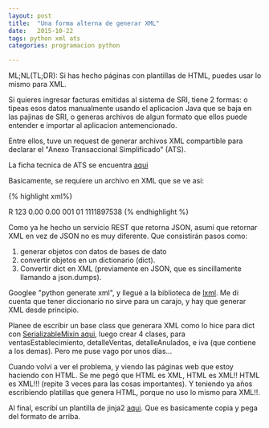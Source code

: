 ```yaml
---
layout: post
title:  "Una forma alterna de generar XML"
date:   2015-10-22
tags: python xml ats
categories: programacion python

---
```


ML;NL(TL;DR): Si has hecho p&aacute;ginas con plantillas de HTML, puedes usar lo mismo para XML.

Si quieres ingresar facturas emitidas al sistema de SRI, tiene 2 formas:
o tipeas esos datos manualmente usando el aplicacion Java que se baja 
en las pajinas de SRI, o generas archivos de algun formato que ellos puede 
entender e importar al aplicacion antemencionado.

Entre ellos, tuve un request de generar archivos XML compartible para declarar el 
"Anexo Transaccional Simplificado" (ATS). 

La ficha tecnica de ATS se encuentra [aqui](http://descargas.sri.gob.ec/download/anexos/ats/FICHA_TECNICA_ATS_NUEVO_AGOSTO2013_V1.doc)

Basicamente, se requiere un archivo en XML que se ve asi:

{% highlight xml%}
<?xml version="1.0" encoding="UTF-8" standalone="no"?>
<iva>
  <TipoIDInformante>R</TipoIDInformante>
  <IdInformante></IdInformante> <!-- RUC -->
  <razonSocial></razonSocial> <!-- nombre de la compania -->
  <totalVentas></totalVentas>
  <!-- mas campos emitidos -->
  <compras>
    <!-- una lista de compras -->
  </compras>
  <ventas>
    <!-- Aqui viene uno de estos por cada cliente -->
    <detalleVentas>
      <idCliente>123</idCliente>
      <valorRetIva>0.00</valorRetIva>
      <valorRetRenta>0.00</valorRetRenta>
      <!-- mas campos emitidos -->
    </detalleVentas>
  </ventas>
  <ventasEstablecimiento>
    <ventaEst>
      <codEstab>001</codEstab>
      <ventasEstab></ventasEstab>
    </ventaEst>
  </ventasEstablecimiento>

  <anulados>
    <!-- Aqui viene uno de estos por cada uno de facturas anulados -->
    <detalleAnulados>
      <tipoComprobante>01</tipoComprobante>
      <autorizacion>1111897538</autorizacion>
      <!-- mas campos emitidos -->
    </detalleAnulados>
  </anulados>
</iva>
{% endhighlight %}

Como ya he hecho un servicio REST que retorna JSON, asum&iacute; que retornar XML
en vez de JSON no es muy diferente. Que consistir&aacute;n pasos como:
1. generar objetos con datos de bases de dato
2. convertir objetos en un dictionario (dict).
3. Convertir dict en XML (previamente en JSON, que es sincillamente llamando a json.dumps).

Googlee "python generate xml", y llegu&eacute; a la biblioteca de [lxml](https://pymotw.com/2/xml/etree/ElementTree/create.html). Me di cuenta que tener diccionario no sirve para un carajo, y hay que generar XML desde principio.

Planee de escribir un base class que generara XML como lo hice para dict con 
[SerializableMixin aqui](https://github.com/qihqi/HenryFACTService/blob/new_schema/henry/base/serialization.py#L84), 
luego crear 4 clases, para ventasEstablecimiento, detalleVentas, detalleAnulados, e iva (que contiene a los demas).
Pero me puse vago por unos d&iacute;as...

Cuando volv&iacute; a ver el problema, y viendo las p&aacute;ginas web que estoy haciendo con HTML. Se me
peg&oacute; que HTML es XML, HTML es XML!! HTML es XML!!! (repite 3 veces para las cosas importantes). Y teniendo
ya a&ntilde;os escribiendo platillas que genera HTML, porque no uso lo mismo para XML!!.

Al final, escrib&iacute; un plantilla de jinja2 [aqui](https://github.com/qihqi/HenryFACTService/blob/new_schema/templates/accounting/ats.xml). Que es basicamente copia y pega del formato de arriba.

